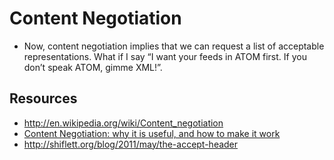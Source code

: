 # Content Negotiation

- Now, content negotiation implies that we can request a list of acceptable representations.  What if I say “I want your feeds in ATOM first. If you don’t speak ATOM, gimme XML!”.

## Resources

- http://en.wikipedia.org/wiki/Content_negotiation
- [Content Negotiation: why it is useful, and how to make it work](http://www.w3.org/QA/2006/02/content_negotiation.html)
- http://shiflett.org/blog/2011/may/the-accept-header